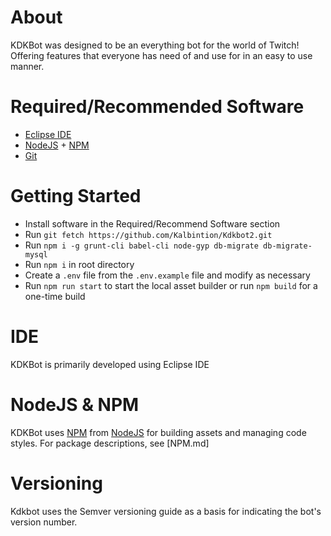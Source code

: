 # About
KDKBot was designed to be an everything bot for the world of Twitch! Offering features that everyone has need of and use for in an easy to use manner.

# Required/Recommended Software
* [Eclipse IDE]
* [NodeJS] + [NPM]
* [Git]

# Getting Started
* Install software in the Required/Recommend Software section
* Run `git fetch https://github.com/Kalbintion/Kdkbot2.git`
* Run `npm i -g grunt-cli babel-cli node-gyp db-migrate db-migrate-mysql`
* Run `npm i` in root directory
* Create a `.env` file from the `.env.example` file and modify as necessary
* Run `npm run start` to start the local asset builder or run `npm build` for a one-time build

# IDE
KDKBot is primarily developed using Eclipse IDE

# NodeJS & NPM
KDKBot uses [NPM] from [NodeJS] for building assets and managing code styles. For package descriptions, see [NPM.md]

# Versioning
Kdkbot uses the Semver versioning guide as a basis for indicating the bot's version number.

[Eclipse IDE]:https://www.eclipse.org/ide/
[NPM]:https://www.npmjs.com/get-npm
[NodeJS]:https://nodejs.org/
[Git]:https://git-scm.com/
[SemVer Guide]:https://semver.org/
